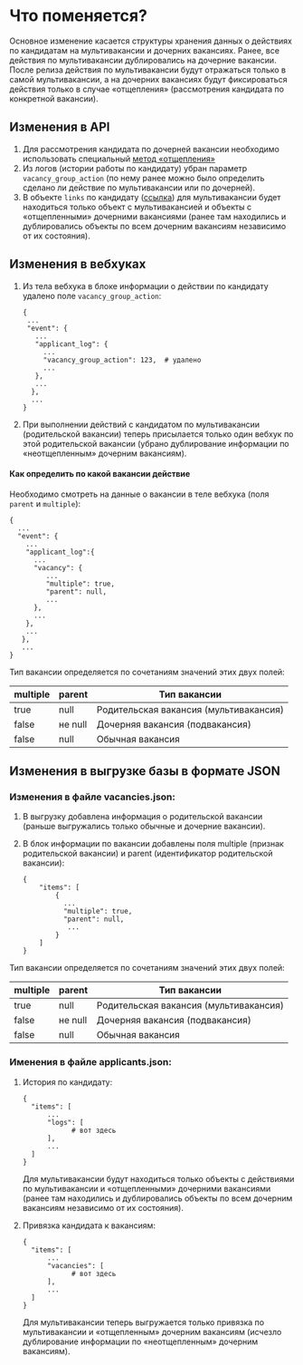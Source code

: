 # Что поменяется?

Основное изменение касается структуры хранения данных о действиях по кандидатам на мультивакансии и дочерних вакансиях. Ранее, все действия по мультивакансии дублировались на дочерние вакансии. После релиза действия по мультивакансии будут отражаться только в самой мультивакансии, а на дочерних вакансиях будут фиксироваться действия только в случае «отщепления» (рассмотрения кандидата по конкретной вакансии).

## Изменения в API

 1. Для рассмотрения кандидата по дочерней вакансии необходимо использовать специальный [метод «отщепления»](https://github.com/huntflow/api/blob/split_applicant_to_vacancy/ru/applicants.md#splitting) 
 2. Из логов (истории работы по кандидату) убран параметр `vacancy_group_action` (по нему ранее можно было определить сделано ли действие по мультивакансии или по дочерней).
 3. В объекте `links` по кандидату ([ссылка](https://github.com/huntflow/api/blob/split_applicant_to_vacancy/ru/applicants.md#получение-списка-кандидатов)) для мультивакансии будет находиться только объект с мультивакансией и объекты с «отщепленными» дочерними вакансиями (ранее там находились и дублировались объекты по всем дочерним вакансиям независимо от их состояния).
 
## Изменения в вебхуках

 1. Из тела вебхука в блоке информации о действии по кандидату удалено поле `vacancy_group_action`:
     ```
    {
      ...
      "event": {
        ...
        "applicant_log": {
          ...
          "vacancy_group_action": 123,  # удалено
          ...
        },
        ...
       },
       ...
    }
     ```
 
 2. При выполнении действий с кандидатом по мультивакансии (родительской вакансии) теперь присылается только один вебхук по этой родительской вакансии (убрано дублирование информации по «неотщепленным» дочерним вакансиям).

#### Как определить по какой вакансии действие

Необходимо смотреть на данные о вакансии в теле вебхука (поля `parent` и `multiple`):

```
{
  ...
  "event": {
    ...
    "applicant_log":{
      ...
      "vacancy": {
         ...
         "multiple": true,
         "parent": null,
         ...
      },
      ...
    },
    ...
   },
   ...
}
```

Тип вакансии определяется по сочетаниям значений этих двух полей:

multiple | parent  | Тип вакансии
---------|---------|-------------
true     | null    | Родительская вакансия (мультивакансия)
false    | не null | Дочерняя вакансия (подвакансия)
false    | null    | Обычная вакансия

## Изменения в выгрузке базы в формате JSON

### Изменения в файле vacancies.json:

 1. В выгрузку добавлена информация о родительской вакансии (раньше выгружались только обычные и дочерние вакансии).
 2. В блок информации по вакансии добавлены поля multiple (признак родительской вакансии) и parent (идентификатор родительской вакансии):
 
    ```
    {
        "items": [
            {
              ...
              "multiple": true,
              "parent": null,
               ...
            }
        ]
    }
    ```

Тип вакансии определяется по сочетаниям значений этих двух полей:

multiple | parent  | Тип вакансии
---------|---------|-------------
true     | null    | Родительская вакансия (мультивакансия)
false    | не null | Дочерняя вакансия (подвакансия)
false    | null    | Обычная вакансия

### Именения в файле applicants.json:

 1. История по кандидату:
 
     ```
     {
       "items": [
           ...
           "logs": [
                 # вот здесь
           ],
           ...
       ]
     }
     ```
    Для мультивакансии будут находиться только объекты с действиями по мультивакансии и «отщепленными» дочерними вакансиями (ранее там находились и дублировались объекты по всем дочерним вакансиям независимо от их состояния).
 
 2. Привязка кандидата к вакансиям:
 
    ```
    {
      "items": [
          ...
          "vacancies": [
                # вот здесь
          ],
          ...
      ]
    }
    ```
    
    Для мультивакансии теперь выгружается только привязка по мультивакансии и «отщепленным» дочерним вакансиям (исчезло дублирование информации по «неотщепленным» дочерним вакансиям).